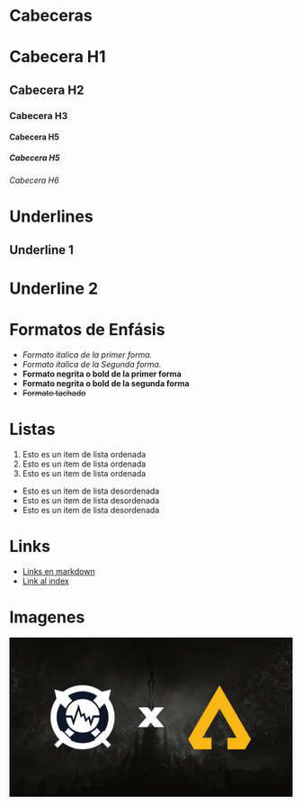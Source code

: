 # Cabeceras
# Cabecera H1
## Cabecera H2
### Cabecera H3
#### Cabecera H5
##### Cabecera H5
###### Cabecera H6

# Underlines
Underline 1
------------

Underline 2
===========

# Formatos de Enfásis
- *Formato italica de la primer forma.*
- _Formato italica de la Segunda forma._
- **Formato negrita o bold de la primer forma**
- __Formato negrita o bold de la segunda forma__
- ~~Formato tachado~~

# Listas
1. Esto es un item de lista ordenada
2. Esto es un item de lista ordenada
3. Esto es un item de lista ordenada
- Esto es un item de lista desordenada
- Esto es un item de lista desordenada
- Esto es un item de lista desordenada

# Links
- [Links en markdown](http://www.google.com.co)
- [Link al index](index.html)

# Imagenes 
![WLogs](warcraftlogs.jpg)
